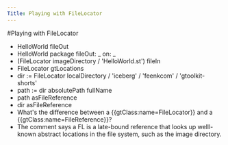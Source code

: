 ---Title: Playing with FileLocator---#Playing with FileLocator- HelloWorld fileOut- HelloWorld package fileOut: _ on: _- (FileLocator imageDirectory / 'HelloWorld.st') fileIn- FileLocator gtLocations- dir := FileLocator localDirectory / 'iceberg' / 'feenkcom' / 'gtoolkit-shorts'- path := dir absolutePath fullName- path asFileReference- dir asFileReference- What's the difference between a {{gtClass:name=FileLocator}} and a {{gtClass:name=FileReference}}?- The comment says a FL is a late-bound reference that looks up welll-known abstract locations in the file system, such as the image directory.